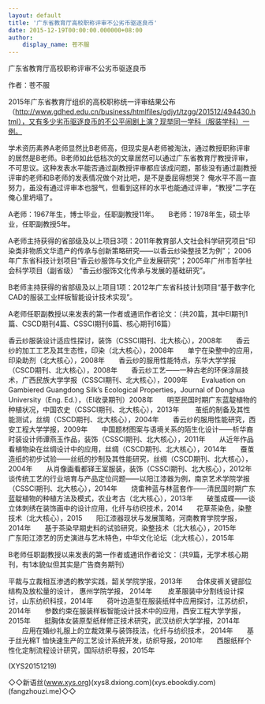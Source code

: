 ```yaml
---
layout: default
title: '广东省教育厅高校职称评审不公劣币驱逐良币'
date: 2015-12-19T00:00:00.000000+08:00
author:
    display_name: 苍不服
---
```


广东省教育厅高校职称评审不公劣币驱逐良币

作者：苍不服

2015年广东省教育厅组织的高校职称统一评审结果公布（http://www.gdhed.edu.cn/business/htmlfiles/gdjyt/tzgg/201512/494430.html），又有多少劣币驱逐良币的不公平闹剧上演？现举同一学科（服装学科）一例。

学术资历素养A老师显然比B老师高，但现实是A老师被淘汰，通过教授职称评审的居然是B老师。B老师如此低档次的文章居然可以通过广东省教育厅教授评审，不可思议。这种发表水平能否通过副教授评审都应该成问题，那些没有通过副教授评审的老师和B老师的发表情况做个对比吧，是不是委屈得想哭？ 俺水平不高一直努力，虽没有通过评审本也服气，但看到这样的水平也能通过评审，“教授”二字在俺心里坍塌了。

A老师：1967年生，博士毕业，任职副教授11年。　　B老师：1978年生，硕士毕业，任职副教授5年。

A老师主持获得的省部级及以上项目3项：2011年教育部人文社会科学研究项目“印染类非物质文华遗产的传承与创新策略研究——以香云纱染整技艺为例”； 2006年广东省科技计划项目“香云纱服饰与文化产业发展研究”；2005年广州市哲学社会科学项目（副省级） “香云纱服饰文化传承与发展的基础研究”。

B老师主持获得的省部级及以上项目1项：2012年广东省科技计划项目“基于数字化CAD的服装工业样板智能设计技术实现”。

A老师任职副教授以来发表的第一作者或通讯作者论文：（共20篇，其中EI期刊1篇、CSCD期刊4篇、CSSCI期刊6篇、核心期刊16篇）

香云纱服装设计适应性探讨，装饰（CSSCI期刊、北大核心），2008年　　香云纱的加工工艺及其生态性，印染（北大核心），2008年　　单宁在染整中的应用，印染助剂（北大核心），2008年　　香云纱的服用性能特点，东华大学学报（CSCD期刊、北大核心），2008年　　香云纱工艺——一种古老的环保涂层技术，广西民族大学学报（CSSCI期刊、北大核心），2009年　　Evaluation on Gambiered Guangdong Silk’s Ecological Properties，Journal of Donghua University（Eng. Ed.），（EI收录期刊）2008年　　明至民国时期广东蓝靛植物的种植状况，中国农史（CSSCI期刊、北大核心），2013年 　　茧纸的制备及其性能测试，丝绸（CSCD期刊、北大核心），2004年　　香云纱的服用性能研究，西安工程大学学报，2009年　　中国题材图案与语境关系的陌生化设计——析华裔时装设计师谭燕玉作品，装饰（CSSCI期刊、北大核心），2011年　　从近年作品看植物染在丝绸设计中的应用，丝绸（CSCD期刊、北大核心），2014年　　蚕茧造纸的初步试验——丝纸的抄制及其性能研究，丝绸（CSCD期刊、北大核心），2004年　　从肖像画看都铎王室服装，装饰（CSSCI期刊、北大核心），2012年　　谈传统工艺的行业培育与产品定位问题——以阳江漆器为例，南京艺术学院学报（CSSCI期刊、北大核心），2014年　　烧畬种蓝与林蓝套作——清民国时期广东蓝靛植物的种植方法及模式，农业考古（北大核心），2013年　　破茧成蝶——谈立体刺绣在装饰画中的设计应用，化纤与纺织技术，2014　　花草茶染色，染整技术（北大核心），2015　　阳江漆器现状与发展策略，河南教育学院学报，2014年　　基于茶染早期史料的试验研究，染整技术（北大核心），2015年　　广东阳江漆艺的历史演进与艺木特色，中华文化论坛（北大核心），2015年

B老师任职副教授以来发表的第一作者或通讯作者论文：（共9篇，无学术核心期刊，有1本貌似但其实是广告商务期刊）

平裁与立裁相互渗透的教学实践，韶关学院学报，2013年　　合体皮裤关键部位结构及放松量的设计， 惠州学院学报， 2014年 　　皮革服装中分割线设计探讨，山东纺织科技，2014年　　荷叶边造型在服装纸样中应用探讨，江苏纺织，2014年　　参数约束在服装样板智能设计技术中的应用，西安工程大学学报，2015年　　挺胸体女装原型纸样修正技术研究，武汉纺织大学学报，2014年 　　应用在婚纱礼服上的立裁效果与装饰技法，化纤与纺织技术， 2014年　　基于丝光棉T 恤快速生产的工艺设计系统开发，纺织导报，2010年　　西服纸样个性化定制流程设计研究，国际纺织导报，2015年

(XYS20151219)

◇◇新语丝(www.xys.org)(xys8.dxiong.com)(xys.ebookdiy.com)(fangzhouzi.me)◇◇

